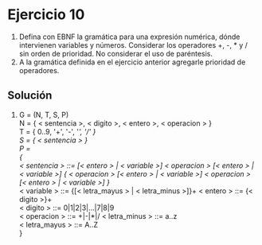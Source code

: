 Ejercicio 10
======
1. Defina con EBNF la gramática para una expresión numérica, dónde intervienen variables y números. Considerar los operadores +, -, * y / sin orden de prioridad. No considerar el uso de paréntesis.
2. A la gramática definida en el ejercicio anterior agregarle prioridad de operadores.

Solución
------

1. G = (N, T, S, P)  
N = { < sentencia >, < digito >, < entero >, < operacion > }  
T = { 0..9, '+', '-', '*', '/' }  
S = { < sentencia > }  
P =  
{  
  < sentencia > ::= [< entero > | < variable >] < operacion > [< entero > | < variable >] { < operacion > [< entero > | < variable >] < operacion > [< entero > | < variable >] }*  
  < variable > ::= {[< letra_mayus > | < letra_minus >]}+
  < entero > ::= {< digito >}+  
  < digito > ::= 0|1|2|3|...|7|8|9  
  < operacion > ::= +|-|*|/
  < letra_minus > ::= a..z  
  < letra_mayus > ::= A..Z  
}  
